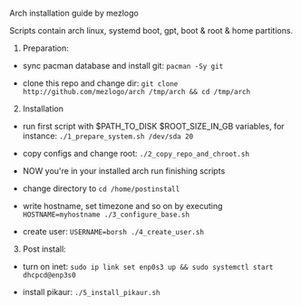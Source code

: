 Arch installation guide by mezlogo

Scripts contain arch linux, systemd boot, gpt, boot & root & home partitions.

1) Preparation:

- sync pacman database and install git: `pacman -Sy git`

- clone this repo and change dir: `git clone http://github.com/mezlogo/arch /tmp/arch && cd /tmp/arch`

2) Installation

- run first script with $PATH_TO_DISK $ROOT_SIZE_IN_GB variables, for instance: `./1_prepare_system.sh /dev/sda 20`

- copy configs and change root: `./2_copy_repo_and_chroot.sh`

- NOW you're in your installed arch run finishing scripts

- change directory to `cd /home/postinstall`

- write hostname, set timezone and so on by executing `HOSTNAME=myhostname ./3_configure_base.sh`

- create user: `USERNAME=borsh ./4_create_user.sh`

3) Post install:

- turn on inet: `sudo ip link set enp0s3 up && sudo systemctl start dhcpcd@enp3s0`

- install pikaur: `./5_install_pikaur.sh`
